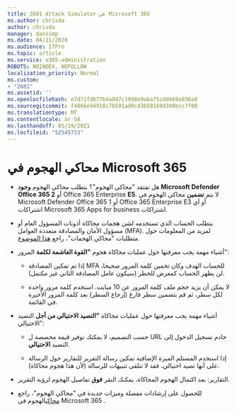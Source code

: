 ```yaml
---
title: 2681 Attack Simulator في Microsoft 365
ms.author: chrisda
author: chrisda
manager: dansimp
ms.date: 04/21/2020
ms.audience: ITPro
ms.topic: article
ms.service: o365-administration
ROBOTS: NOINDEX, NOFOLLOW
localization_priority: Normal
ms.custom:
- "2681"
ms.assetid: ''
ms.openlocfilehash: e7d71fdb77b4a047c1998e9aba75cdd469a936a8
ms.sourcegitcommit: f4866e94918c7b591ad0cd3b58169d340bcc7f00
ms.translationtype: MT
ms.contentlocale: ar-SA
ms.lasthandoff: 05/19/2021
ms.locfileid: "52545713"
---
```

# <a name="attack-simulator-in-microsoft-365"></a>محاكي الهجوم في Microsoft 365

- هل تفتقد "محاكي الهجوم"؟ يتطلب محاكي الهجوم **وجود Microsoft Defender Office 365 2** أو Office 365 Enterprise **E5**. لا يتم **تضمين** محاكي الهجوم في Microsoft Defender Office 365 1 أو Office 365 Enterprise E3 أو أي اشتراكات Microsoft 365 Apps for business اشتراكات.

- يتطلب الحساب الذي تستخدمه لشن هجمات محاكاة أذونات المسؤول العام أو مسؤول الأمان والمصادقة متعددة العوامل (MFA). لمزيد من المعلومات حول متطلبات "محاكي الهجمات"، راجع [هذا الموضوع](/microsoft-365/security/office-365-security/attack-simulator).

- أشياء مهمة يجب معرفتها حول عمليات محاكاة هجوم **"القوة الغاشمة لكلمة** المرور":

  - إذا تم تمكين المصادقة MFA للحساب الهدف وكان تخمين كلمة المرور صحيحا، لن يظهر الحساب كمعرض للخطر (سيكون عامل المصادقة الثاني غير مكتمل).

  - لا يمكن أن يزيد حجم ملف كلمة المرور عن 10 مبايت. استخدم كلمة مرور واحدة لكل سطر، ثم قم بتضمين سطر فارغ (إرجاع السطر) بعد كلمة المرور الأخيرة في القائمة.

- أشياء مهمة يجب معرفتها حول عمليات محاكاة **"التصيد الاحتيالي من أجل** التصيد الاحتيالي":

  - حسب التصميم، لا يمكنك توفير قيمة مخصصة ل URL خادم تسجيل الدخول إلى التصيد **الاحتيالي**.

  - إذا استخدم المستلم [](/microsoft-365/security/office-365-security/enable-the-report-message-add-in) الميزة الإضافية تمكين رسالة التقرير للتقارير حول الرسالة على أنها تصيد احتيالي، فقد لا تتلقى تنبيهات للرسالة (لأن هذا هجوم محاكاة).

- التقارير: بعد اكتمال الهجوم المحاكاة، يمكنك النقر **فوق** تفاصيل الهجوم لرؤية التقرير.

- للحصول على إرشادات مفصلة وميزات جديدة في "محاكي الهجوم"، راجع [محاكي](/microsoft-365/security/office-365-security/attack-simulator)الهجوم في Microsoft 365 .
